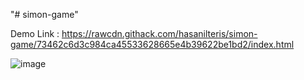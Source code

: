 "# simon-game" 


Demo Link : https://rawcdn.githack.com/hasanilteris/simon-game/73462c6d3c984ca45533628665e4b39622be1bd2/index.html

![image](https://user-images.githubusercontent.com/82460438/148099942-5fa6566e-9a77-42b0-aad5-f5dfa9ba7074.png)
